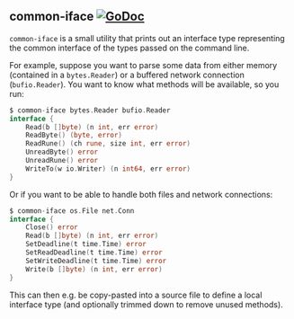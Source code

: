 ## common-iface [![GoDoc](https://godoc.org/vbom.ml/common-iface?status.svg)](https://godoc.org/vbom.ml/common-iface)

`common-iface` is a small utility that prints out an interface type representing the common interface of the types passed on the command line.

For example, suppose you want to parse some data from either memory (contained in a `bytes.Reader`) or a buffered network connection (`bufio.Reader`). You want to know what methods will be available, so you run:
```go
$ common-iface bytes.Reader bufio.Reader
interface {
	Read(b []byte) (n int, err error)
	ReadByte() (byte, error)
	ReadRune() (ch rune, size int, err error)
	UnreadByte() error
	UnreadRune() error
	WriteTo(w io.Writer) (n int64, err error)
}
```
Or if you want to be able to handle both files and network connections:
```go
$ common-iface os.File net.Conn
interface {
	Close() error
	Read(b []byte) (n int, err error)
	SetDeadline(t time.Time) error
	SetReadDeadline(t time.Time) error
	SetWriteDeadline(t time.Time) error
	Write(b []byte) (n int, err error)
}

```

This can then e.g. be copy-pasted into a source file to define a local interface type (and optionally trimmed down to remove unused methods).
